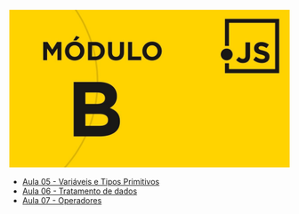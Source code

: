 ![](moduloB.jpg)

- [Aula 05 - Variáveis e Tipos Primitivos](Aula05/)
- [Aula 06 - Tratamento de dados](Aula06/)
- [Aula 07 - Operadores](Aula07/)
